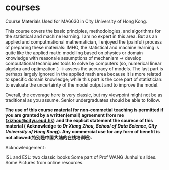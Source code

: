 # courses

Course Materials Used for MA6630 in City University of Hong Kong.

This course covers the basic principles, methodologies, and algorithms for the statistical and machine learning.
I am no expert in this area. But as an applied and computmational mathematician, I enjoyed the (painful) process of preparing  these materials: IMHO, the statistical and machine learning is quite like the applied math:  modelling based on physics or domain knowledge with reasonale assumptions of mechanism -> develop computational techniques tools to solve by computers (so, numerical linear algebra and optimzation )  ->  assess the accuracy of models.  The last part is perhaps largely ignored in the applied math area because it is more related to specific domain knowledge; while this part is the core part of statistician: to evaluate the uncertainty of the model output and to improve the model. 

Overall, the coverage here is very classic, but my viewpoint might not be as traditional as you assume.
Senior undergraduates should be able to follow. 

**The use of this course material for non-commetial teaching is permitted if you are granted by a written(email) agreement from me (xizhou@cityu.eud.hk) and the explicit statement the sourece of this material ( 
Acknowledge to _Dr Xiang Zhou, School of 
Data Science, City University of Hong Kong_). Any commercial use for any form of benefit is not allowed(特别是中国大陆的在线培训班).**

Acknowledgement :  

ISL and ESL: two classic books
Some part of Prof WANG Junhui's slides.
Some Pictures from online resources.
